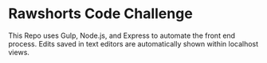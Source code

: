 # Rawshorts Code Challenge

This Repo uses Gulp, Node.js, and Express to automate the front end process. Edits saved in text editors are automatically shown within localhost views.
